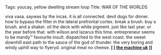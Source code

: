Tags: youcay, yellow dwelling stream loop
Title: WAR OF THE WORLDS
  
viva vasa. saywas by the incas. it is all connected. devil dogs for dinner. how to bypass the filter in the lateral prefrontal cortex. break a brush. buy a brush. and a shaker. oil the deck with white pigment. just like last year. or the year before that. with wilson and lazarus this time. entrepreneur seems to be mandy™ favourite insult. dispatched to the west coast. the sweet downhill east path to the sauce of the god of thunder. the very boring and windy uphill way to flyeryd. original meal no cheese.
**[ [ [the machine uk](https://themachineuk.bandcamp.com) ]]**